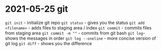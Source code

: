 # 2021-05-25 git

`git init` - initialize git repo
`git status` - gives you the status
`git add <filename>` - adds files to staging area / index
`git commit` - commits files from staging area
`git commit -m ""` - commits from git bash
`git log`- shows the messages in order
`git log --oneline` - more concise version of git log
`git diff` - shows you the difference
